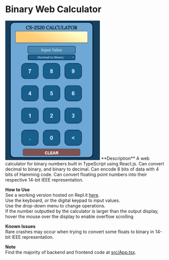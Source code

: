 # Binary Web Calculator
<img src="https://github.com/wjmack/Binary-Web-Calculator/blob/main/webcalc.png" width=300/>  
**Description**  
A web calculator for binary numbers built in TypeScript using React.js.  
Can convert decimal to binary, and binary to decimal.  
Can encode 8 bits of data with 4 bits of Hamming code.  
Can convert floating point numbers into their respective 14-bit IEEE representation.  

**How to Use**  
See a working version hosted on Repl.it <a href="https://cs2520-web-calc.wjmackinnon.repl.co/">here</a>.  
Use the keyboard, or the digital keypad to input values.  
Use the drop-down menu to change operations.  
If the number outputted by the calculator is larger than the output display, hover the mouse over the display to enable overflow scrolling  

**Known Issues**  
Rare crashes may occur when trying to convert some floats to binary in 14-bit IEEE representation.


**Note**  
Find the majority of backend and frontend code at <a href="https://github.com/wjmack/Binary-Web-Calculator/blob/main/src/App.tsx">src/App.tsx</a>.
